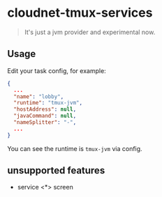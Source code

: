 # cloudnet-tmux-services
> It's just a jvm provider and experimental now.

## Usage
Edit your task config, for example:
```json
{
  ...
  "name": "lobby",
  "runtime": "tmux-jvm",
  "hostAddress": null,
  "javaCommand": null,
  "nameSplitter": "-",
  ...
}
```
You can see the runtime is `tmux-jvm` via config.

## unsupported features
* service <*> screen